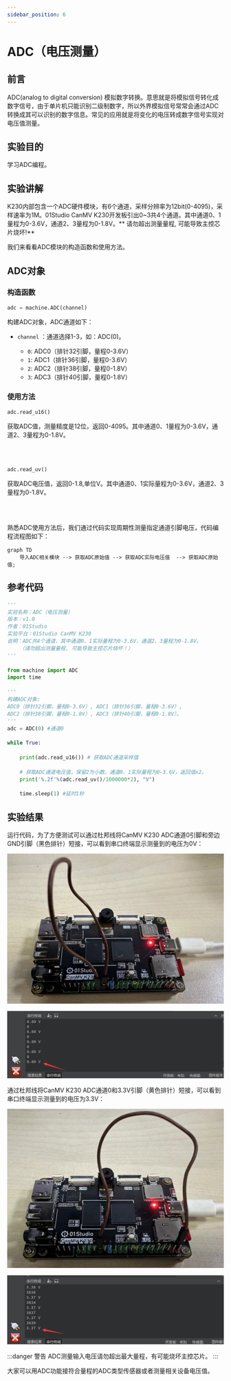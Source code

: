 ```yaml
---
sidebar_position: 6
---
```


# ADC（电压测量）

## 前言
ADC(analog to digital conversion) 模拟数字转换。意思就是将模拟信号转化成数字信号，由于单片机只能识别二级制数字，所以外界模拟信号常常会通过ADC转换成其可以识别的数字信息。常见的应用就是将变化的电压转成数字信号实现对电压值测量。


## 实验目的
学习ADC编程。

## 实验讲解

K230内部包含一个ADC硬件模块，有6个通道，采样分辨率为12bit(0-4095)，采样速率为1M。01Studio CanMV K230开发板引出0~3共4个通道。其中通道0、1量程为0-3.6V，通道2、3量程为0-1.8V。** 请勿超出测量量程, 可能导致主控芯片烧坏!**

我们来看看ADC模块的构造函数和使用方法。

## ADC对象

### 构造函数
```python
adc = machine.ADC(channel)
```
构建ADC对象，ADC通道如下：

- `channel` ：通道选择1-3，如：ADC(0)。 

    - `0`: ADC0（排针32引脚，量程0-3.6V）
    - `1`: ADC1（排针36引脚，量程0-3.6V）
    - `2`: ADC2（排针38引脚，量程0-1.8V）
    - `3`: ADC3（排针40引脚，量程0-1.8V）

### 使用方法
```python
adc.read_u16()
```
获取ADC值，测量精度是12位，返回0-4095。其中通道0、1量程为0-3.6V，通道2、3量程为0-1.8V。

<br></br>

```python
adc.read_uv()
```
获取ADC电压值，返回0-1.8,单位V。其中通道0、1实际量程为0-3.6V，通道2、3量程为0-1.8V。

<br></br>

熟悉ADC使用方法后，我们通过代码实现周期性测量指定通道引脚电压，代码编程流程图如下：

```mermaid
graph TD
    导入ADC相关模块 --> 获取ADC原始值 --> 获取ADC实际电压值  --> 获取ADC原始值;
```

## 参考代码

```python
'''
实验名称：ADC（电压测量）
版本：v1.0
作者：01Studio
实验平台：01Studio CanMV K230
说明：ADC共4个通道，其中通道0、1实际量程为0-3.6V，通道2、3量程为0-1.8V。
    （请勿超出测量量程, 可能导致主控芯片烧坏！）
'''

from machine import ADC
import time

'''
构建ADC对象:
ADC0（排针32引脚，量程0-3.6V）, ADC1（排针36引脚，量程0-3.6V）,
ADC2（排针38引脚，量程0-1.8V）, ADC3（排针40引脚，量程0-1.8V）。
'''
adc = ADC(0) #通道0

while True:

    print(adc.read_u16()) # 获取ADC通道采样值

    # 获取ADC通道电压值，保留2为小数。通道0、1实际量程为0-3.6V，返回值x2。
    print('%.2f'%(adc.read_uv()/1000000*2), "V")

    time.sleep(1) #延时1秒
```

## 实验结果

运行代码，为了方便测试可以通过杜邦线将CanMV K230 ADC通道0引脚和旁边GND引脚（黑色排针）短接，可以看到串口终端显示测量到的电压为0V：

![adc](./img/adc/adc2.png)

![adc](./img/adc/adc3.png)

通过杜邦线将CanMV K230 ADC通道0和3.3V引脚（黄色排针）短接，可以看到串口终端显示测量到的电压为3.3V：

![adc](./img/adc/adc4.png)

![adc](./img/adc/adc5.png)

:::danger 警告
ADC测量输入电压请勿超出最大量程，有可能烧坏主控芯片。
:::

大家可以用ADC功能接符合量程的ADC类型传感器或者测量相关设备电压值。